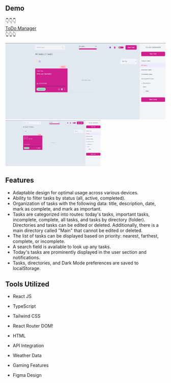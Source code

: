 ## Demo
👇👇👇<br/>
<a href="https://to-do-manager-ruddy.vercel.app/"> ToDo Manager</a><br/>
👆👆👆

<img src="src/store/Screenshot 2023-10-06 232955.png" alt="Alt text" title="Optional title">
<img
  src="src/store/Screenshot 2023-10-06 232955.png"
  alt="Alt text"
  title="Optional title"
  style="display: inline-block; margin: 0 auto; max-width: 300px">

## Features
- Adaptable design for optimal usage across various devices.
- Ability to filter tasks by status (all, active, completed).
- Organization of tasks with the following data: title, description, date, mark as complete, and mark as important.
- Tasks are categorized into routes: today's tasks, important tasks, incomplete, complete, all tasks, and tasks by directory (folder). Directories and tasks can be edited or deleted. Additionally, there is a main directory called "Main" that cannot be edited or deleted.
- The list of tasks can be displayed based on priority: nearest, farthest, complete, or incomplete.
- A search field is available to look up any tasks.
- Today's tasks are prominently displayed in the user section and notifications.
- Tasks, directories, and Dark Mode preferences are saved to localStorage.

## Tools Utilized
- React JS
- TypeScript
- Tailwind CSS
- React Router DOM!

- HTML
- API Integration
- Weather Data
- Gaming Features
- Figma Design




